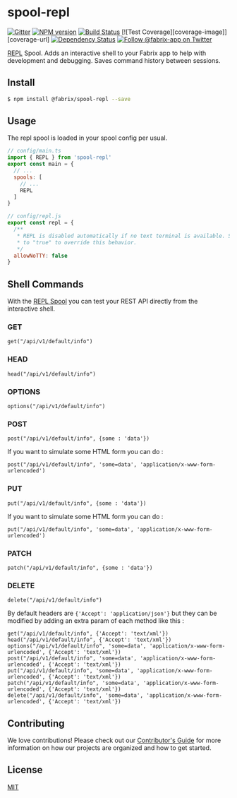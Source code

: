 # spool-repl

[![Gitter][gitter-image]][gitter-url]
[![NPM version][npm-image]][npm-url]
[![Build Status][ci-image]][ci-url]
[![Test Coverage][coverage-image]][coverage-url]
[![Dependency Status][daviddm-image]][daviddm-url]
[![Follow @fabrix-app on Twitter][twitter-image]][twitter-url]

[REPL](https://nodejs.org/api/repl.html) Spool. Adds an interactive shell to your Fabrix app to help with
development and debugging. Saves command history between sessions.

## Install
```sh
$ npm install @fabrix/spool-repl --save
```

## Usage
The repl spool is loaded in your spool config per usual.

```js
// config/main.ts
import { REPL } from 'spool-repl'
export const main = {
  // ...
  spools: [
    // ...
    REPL
  ]
}
```

```js
// config/repl.js
export const repl = {
  /**
   * REPL is disabled automatically if no text terminal is available. Set
   * to "true" to override this behavior.
   */
  allowNoTTY: false
}
```

## Shell Commands
With the [REPL Spool](https://github.com/fabrix-app/spool-repl) you can test your REST API directly from the interactive shell.

### GET 
`get("/api/v1/default/info")`

### HEAD 
`head("/api/v1/default/info")`

### OPTIONS 
`options("/api/v1/default/info")`

### POST
`post("/api/v1/default/info", {some : 'data'})`

If you want to simulate some HTML form you can do : 

`post("/api/v1/default/info", 'some=data', 'application/x-www-form-urlencoded')`
### PUT 
`put("/api/v1/default/info", {some : 'data'})`

If you want to simulate some HTML form you can do : 

`put("/api/v1/default/info", 'some=data', 'application/x-www-form-urlencoded')`

### PATCH 
`patch("/api/v1/default/info", {some : 'data'})`

### DELETE 
`delete("/api/v1/default/info")`

By default headers are `{'Accept': 'application/json'}` but they can be modified by adding an extra param of each method like this :

```
get("/api/v1/default/info", {'Accept': 'text/xml'})
head("/api/v1/default/info", {'Accept': 'text/xml'})
options("/api/v1/default/info", 'some=data', 'application/x-www-form-urlencoded', {'Accept': 'text/xml'})
post("/api/v1/default/info", 'some=data', 'application/x-www-form-urlencoded', {'Accept': 'text/xml'})
put("/api/v1/default/info", 'some=data', 'application/x-www-form-urlencoded', {'Accept': 'text/xml'})
patch("/api/v1/default/info", 'some=data', 'application/x-www-form-urlencoded', {'Accept': 'text/xml'})
delete("/api/v1/default/info", 'some=data', 'application/x-www-form-urlencoded', {'Accept': 'text/xml'})
```

## Contributing
We love contributions! Please check out our [Contributor's Guide](https://github.com/fabrix-app/fabrix/blob/master/.github/CONTRIBUTING.md) for more
information on how our projects are organized and how to get started.

## License
[MIT](https://github.com/fabrix-app/spool-repl/blob/master/LICENSE)

[npm-image]: https://img.shields.io/npm/v/spool-repl.svg?style=flat-square
[npm-url]: https://npmjs.org/package/spool-repl
[ci-image]: https://img.shields.io/circleci/project/github/fabrix-app/spool-repl/master.svg
[ci-url]: https://circleci.com/gh/fabrix-app/spool-repl/tree/master
[daviddm-image]: http://img.shields.io/david/fabrix-app/spool-repl.svg?style=flat-square
[daviddm-url]: https://david-dm.org/fabrix-app/spool-repl
[codeclimate-image]: https://img.shields.io/codeclimate/github/fabrix-app/spool-repl.svg?style=flat-square
[codeclimate-url]: https://codeclimate.com/github/fabrix-app/spool-repl
[gitter-image]: http://img.shields.io/badge/+%20GITTER-JOIN%20CHAT%20%E2%86%92-1DCE73.svg?style=flat-square
[gitter-url]: https://gitter.im/fabrix-app/fabrix
[twitter-image]: https://img.shields.io/twitter/follow/fabrix-app.svg?style=social
[twitter-url]: https://twitter.com/fabrix-app

